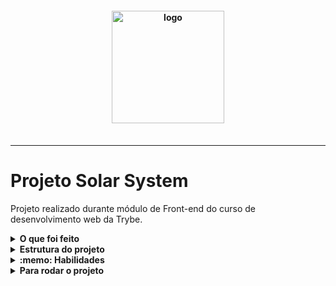 <h4 align="center">
  <img width="180px" alt="logo" src="https://user-images.githubusercontent.com/100851855/229926596-142ae8b7-71dd-405d-8bbd-1a6be2eba431.png" />
  <br /><br />
</h4>

<hr />

# Projeto Solar System

Projeto realizado durante módulo de Front-end do curso de desenvolvimento web da Trybe.

<details>
  <summary><strong>O que foi feito</strong></summary>

  <p>
  Neste projeto, foi desenvolvido uma página utilizando o biblioteca React para listar todos os planetas do Sistema Solar e também algumas das missões espaciais mais conhecidas. Colocando em prática alguns dos conceitos básicos de React: componentes, props e composição de componentes.
  </p>

</details>
<details>
  <summary><strong>Estrutura do projeto</strong></summary>

  - As imagens foram fornecidas pela Trybe: ```public/planets```;

</details>

<details>
  <summary><strong>:memo: Habilidades</strong></summary><br />

  - Utilizar JSX no React;
  - Utilizar corretamente o método render() para renderizar seus componentes;
  - Utilizar import para trazer componentes em diferentes arquivos;
  - Criar componentes de classe em React;
  - Criar múltiplos componentes a partir de um array;
  - Fazer uso de props corretamente;
  - Fazer uso de PropTypes para validar as props de um componente.

</details>
<details>
  <summary><strong>Para rodar o projeto</strong></summary></br>

  - Clone o projeto desse repositório para sua máquina;
  - Execute ```npm install```;
  - Execute ```npm start``` rodar a aplicação;
  
</details>
